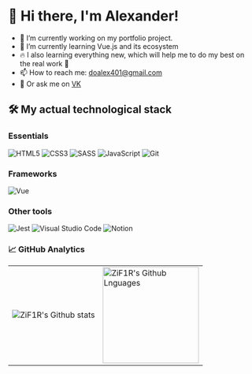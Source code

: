 <!--
**ZiF1R/ZiF1R** is a ✨ _special_ ✨ repository because its `README.md` (this file) appears on your GitHub profile.

Here are some ideas to get you started:

-->

# 👋 Hi there, I'm Alexander!

- 🔭 I’m currently working on my portfolio project.
- 🌱 I’m currently learning Vue.js and its ecosystem
- 🔥 I also learning everything new, which will help me to do my best on the real work 💪
- 📫 How to reach me: doalex401@gmail.com
- 💬 Or ask me on [VK](https://vk.com/sashadobriyan)

## 🛠 My actual technological stack

### Essentials

![HTML5](https://img.shields.io/badge/html5-%23323330.svg?style=for-the-badge&logo=html5&color=333)
![CSS3](https://img.shields.io/badge/css3-%23323330.svg?style=for-the-badge&logo=css3&color=333&logoColor=42a5f5)
![SASS](https://img.shields.io/badge/sass-%23323330.svg?style=for-the-badge&logo=sass&color=333&logoColor=ec407a)
![JavaScript](https://img.shields.io/badge/javascript-%23323330.svg?style=for-the-badge&logo=javascript&logoColor=%23F7DF1E)
![Git](https://img.shields.io/badge/Git-%23323330.svg?style=for-the-badge&logo=git&color=333&logoColor=ff3d00)

### Frameworks

![Vue](https://img.shields.io/badge/vue-%23323330.svg?style=for-the-badge&logo=vue.js&color=333&logoColor=4caf50)

### Other tools

![Jest](https://img.shields.io/badge/jest-%23323330.svg?style=for-the-badge&logo=jest&color=333&logoColor=e91e63)
![Visual Studio Code](https://img.shields.io/badge/Visual%20Studio%20Code-0078d7.svg?style=for-the-badge&logo=visual-studio-code&logoColor=0078d7&color=333)
![Notion](https://img.shields.io/badge/notion-%23323330.svg?style=for-the-badge&logo=notion&color=333&logoColor=white)

### 📈 GitHub Analytics

<table>
  <tr>
    <td>
      <img align="center" src="https://github-readme-streak-stats.herokuapp.com?user=ZiF1R&theme=material-palenight&hide_border=true" alt="ZiF1R's Github stats" />
    </td>
    <td>
      <img height="195px" align="center" alt="ZiF1R's Github Lnguages" src="https://github-readme-stats-eight-theta.vercel.app/api/top-langs/?username=ZiF1R&theme=material-palenight&layout=compact&hide_border=true" />
    </td>
  </tr>
</table>
